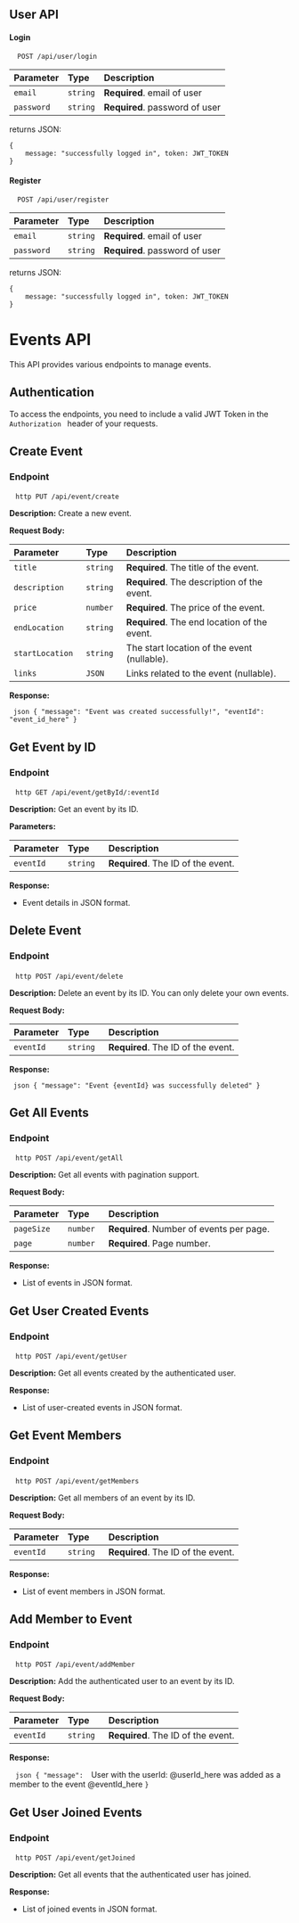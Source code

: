 ## User API

#### Login

```http(s)
  POST /api/user/login
```

| Parameter | Type     | Description                |
| :-------- | :------- | :------------------------- |
| `email` | `string` | **Required**. email of user |
| `password` | `string` | **Required**. password of user |

returns JSON:

    {
        message: "successfully logged in", token: JWT_TOKEN
    }


#### Register

```http(s)
  POST /api/user/register
```
| Parameter | Type     | Description                |
| :-------- | :------- | :------------------------- |
| `email` | `string` | **Required**. email of user |
| `password` | `string` | **Required**. password of user |

returns JSON:

    {
        message: "successfully logged in", token: JWT_TOKEN
    }

# Events API

This API provides various endpoints to manage events.

## Authentication

To access the endpoints, you need to include a valid JWT Token in the  `Authorization ` header of your requests.

## Create Event

### Endpoint

` ` `http
PUT /api/event/create
`

**Description:** Create a new event.

**Request Body:**

| Parameter      | Type     | Description                           |
| :------------- | :------- | :------------------------------------ |
|  `title `        |  `string ` | **Required**. The title of the event. |
|  `description `  |  `string ` | **Required**. The description of the event. |
|  `price `        |  `number ` | **Required**. The price of the event. |
|  `endLocation `  |  `string ` | **Required**. The end location of the event. |
|  `startLocation `|  `string ` | The start location of the event (nullable). |
|  `links `        |  `JSON `   | Links related to the event (nullable). |

**Response:**

` ` `json
{
"message": "Event was created successfully!",
"eventId": "event_id_here"
}
`

## Get Event by ID

### Endpoint

` ` `http
GET /api/event/getById/:eventId
`

**Description:** Get an event by its ID.

**Parameters:**

| Parameter | Type     | Description                           |
| :-------- | :------- | :------------------------------------ |
|  `eventId ` |  `string ` | **Required**. The ID of the event.    |

**Response:**

- Event details in JSON format.

## Delete Event

### Endpoint

` ` `http
POST /api/event/delete
`

**Description:** Delete an event by its ID. You can only delete your own events.

**Request Body:**

| Parameter  | Type     | Description                          |
| :--------- | :------- | :----------------------------------- |
|  `eventId ` |  `string ` | **Required**. The ID of the event.   |

**Response:**

` ` `json
{
"message": "Event {eventId} was successfully deleted"
}
`

## Get All Events

### Endpoint

` ` `http
POST /api/event/getAll
`

**Description:** Get all events with pagination support.

**Request Body:**

| Parameter  | Type     | Description                          |
| :--------- | :------- | :----------------------------------- |
|  `pageSize ` |  `number ` | **Required**. Number of events per page. |
|  `page `     |  `number ` | **Required**. Page number.            |

**Response:**

- List of events in JSON format.

## Get User Created Events

### Endpoint

` ` `http
POST /api/event/getUser
`

**Description:** Get all events created by the authenticated user.

**Response:**

- List of user-created events in JSON format.

## Get Event Members

### Endpoint

` ` `http
POST /api/event/getMembers
`

**Description:** Get all members of an event by its ID.

**Request Body:**

| Parameter  | Type     | Description                          |
| :--------- | :------- | :----------------------------------- |
|  `eventId ` |  `string ` | **Required**. The ID of the event.   |

**Response:**

- List of event members in JSON format.

## Add Member to Event

### Endpoint

` ` `http
POST /api/event/addMember
`

**Description:** Add the authenticated user to an event by its ID.

**Request Body:**

| Parameter  | Type     | Description                          |
| :--------- | :------- | :----------------------------------- |
|  `eventId ` |  `string ` | **Required**. The ID of the event.   |

**Response:**

` ` `json
{
"message":  `User with the userId: @userId_here was added as a member to the event @eventId_here `
}
`

## Get User Joined Events

### Endpoint

` ` `http
POST /api/event/getJoined
`

**Description:** Get all events that the authenticated user has joined.

**Response:**

- List of joined events in JSON format.